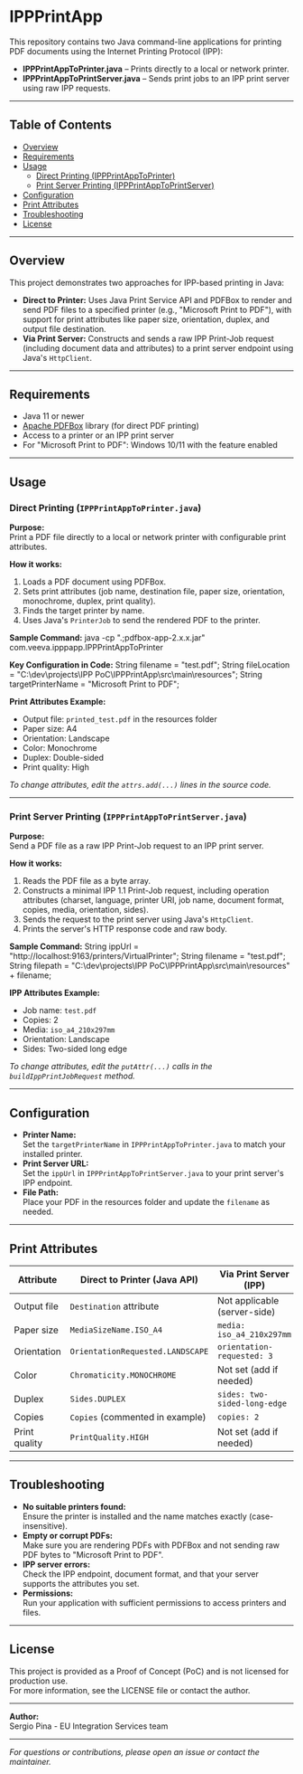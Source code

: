 # IPPPrintApp

This repository contains two Java command-line applications for printing PDF documents using the Internet Printing Protocol (IPP):

- **IPPPrintAppToPrinter.java** – Prints directly to a local or network printer.
- **IPPPrintAppToPrintServer.java** – Sends print jobs to an IPP print server using raw IPP requests.

---

## Table of Contents

- [Overview](#overview)
- [Requirements](#requirements)
- [Usage](#usage)
  - [Direct Printing (IPPPrintAppToPrinter)](#direct-printing-ippprintapptoprinter)
  - [Print Server Printing (IPPPrintAppToPrintServer)](#print-server-printing-ippprintapptoprintserver)
- [Configuration](#configuration)
- [Print Attributes](#print-attributes)
- [Troubleshooting](#troubleshooting)
- [License](#license)

---

## Overview

This project demonstrates two approaches for IPP-based printing in Java:

- **Direct to Printer:** Uses Java Print Service API and PDFBox to render and send PDF files to a specified printer (e.g., "Microsoft Print to PDF"), with support for print attributes like paper size, orientation, duplex, and output file destination.
- **Via Print Server:** Constructs and sends a raw IPP Print-Job request (including document data and attributes) to a print server endpoint using Java's `HttpClient`.

---

## Requirements

- Java 11 or newer
- [Apache PDFBox](https://pdfbox.apache.org/) library (for direct PDF printing)
- Access to a printer or an IPP print server
- For "Microsoft Print to PDF": Windows 10/11 with the feature enabled

---

## Usage

### Direct Printing (`IPPPrintAppToPrinter.java`)

**Purpose:**  
Print a PDF file directly to a local or network printer with configurable print attributes.

**How it works:**

1. Loads a PDF document using PDFBox.
2. Sets print attributes (job name, destination file, paper size, orientation, monochrome, duplex, print quality).
3. Finds the target printer by name.
4. Uses Java's `PrinterJob` to send the rendered PDF to the printer.

**Sample Command:**
java -cp ".;pdfbox-app-2.x.x.jar" com.veeva.ipppapp.IPPPrintAppToPrinter


**Key Configuration in Code:**
String filename = "test.pdf";
String fileLocation = "C:\dev\projects\IPP PoC\IPPPrintApp\src\main\resources\";
String targetPrinterName = "Microsoft Print to PDF";


**Print Attributes Example:**
- Output file: `printed_test.pdf` in the resources folder
- Paper size: A4
- Orientation: Landscape
- Color: Monochrome
- Duplex: Double-sided
- Print quality: High

*To change attributes, edit the `attrs.add(...)` lines in the source code.*

---

### Print Server Printing (`IPPPrintAppToPrintServer.java`)

**Purpose:**  
Send a PDF file as a raw IPP Print-Job request to an IPP print server.

**How it works:**

1. Reads the PDF file as a byte array.
2. Constructs a minimal IPP 1.1 Print-Job request, including operation attributes (charset, language, printer URI, job name, document format, copies, media, orientation, sides).
3. Sends the request to the print server using Java's `HttpClient`.
4. Prints the server's HTTP response code and raw body.

**Sample Command:**
String ippUrl = "http://localhost:9163/printers/VirtualPrinter";
String filename = "test.pdf";
String filepath = "C:\dev\projects\IPP PoC\IPPPrintApp\src\main\resources\" + filename;


**IPP Attributes Example:**
- Job name: `test.pdf`
- Copies: 2
- Media: `iso_a4_210x297mm`
- Orientation: Landscape
- Sides: Two-sided long edge

*To change attributes, edit the `putAttr(...)` calls in the `buildIppPrintJobRequest` method.*

---

## Configuration

- **Printer Name:**  
  Set the `targetPrinterName` in `IPPPrintAppToPrinter.java` to match your installed printer.
- **Print Server URL:**  
  Set the `ippUrl` in `IPPPrintAppToPrintServer.java` to your print server's IPP endpoint.
- **File Path:**  
  Place your PDF in the resources folder and update the `filename` as needed.

---

## Print Attributes

| Attribute      | Direct to Printer (Java API)         | Via Print Server (IPP)         |
| -------------- | ------------------------------------ | ----------------------------- |
| Output file    | `Destination` attribute              | Not applicable (server-side)   |
| Paper size     | `MediaSizeName.ISO_A4`               | `media: iso_a4_210x297mm`     |
| Orientation    | `OrientationRequested.LANDSCAPE`     | `orientation-requested: 3`    |
| Color          | `Chromaticity.MONOCHROME`            | Not set (add if needed)       |
| Duplex         | `Sides.DUPLEX`                       | `sides: two-sided-long-edge`  |
| Copies         | `Copies` (commented in example)      | `copies: 2`                   |
| Print quality  | `PrintQuality.HIGH`                  | Not set (add if needed)       |

---

## Troubleshooting

- **No suitable printers found:**  
  Ensure the printer is installed and the name matches exactly (case-insensitive).
- **Empty or corrupt PDFs:**  
  Make sure you are rendering PDFs with PDFBox and not sending raw PDF bytes to "Microsoft Print to PDF".
- **IPP server errors:**  
  Check the IPP endpoint, document format, and that your server supports the attributes you set.
- **Permissions:**  
  Run your application with sufficient permissions to access printers and files.

---

## License

This project is provided as a Proof of Concept (PoC) and is not licensed for production use.  
For more information, see the LICENSE file or contact the author.

---

**Author:**  
Sergio Pina - EU Integration Services team

---

*For questions or contributions, please open an issue or contact the maintainer.*
